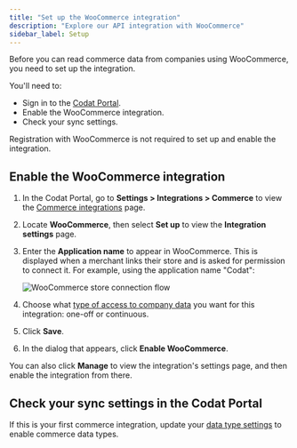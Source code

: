 ```yaml
---
title: "Set up the WooCommerce integration"
description: "Explore our API integration with WooCommerce"
sidebar_label: Setup
---
```


Before you can read commerce data from companies using WooCommerce, you need to set up the integration.

You'll need to:

- Sign in to the [Codat Portal](https://app.codat.io/).
- Enable the WooCommerce integration.
- Check your sync settings.

Registration with WooCommerce is not required to set up and enable the integration. 

## Enable the WooCommerce integration

1. In the Codat Portal, go to **Settings > Integrations > Commerce** to view the [Commerce integrations](https://app.codat.io/settings/integrations/commerce) page.
2. Locate **WooCommerce**, then select **Set up** to view the **Integration settings** page.
3. Enter the **Application name** to appear in WooCommerce. This is displayed when a merchant links their store and is asked for permission to connect it. For example, using the application name "Codat":

   ![WooCommerce store connection flow](/img/integrations/commerce/woocommerce/woocommerce-app-connection-flow.png "The WooCommerce store connection dialog using an application name of Codat")

4. Choose what [type of access to company data](/core-concepts/data-type-settings) you want for this integration: one-off or continuous.
5. Click **Save**.
6. In the dialog that appears, click **Enable WooCommerce**.

You can also click **Manage** to view the integration's settings page, and then enable the integration from there.

## Check your sync settings in the Codat Portal

If this is your first commerce integration, update your [data type settings](/integrations/commerce/commerce-sync-settings) to enable commerce data types.
